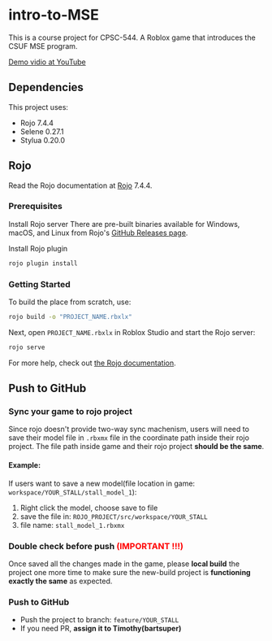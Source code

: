 # intro-to-MSE
This is a course project for CPSC-544. A Roblox game that introduces the CSUF MSE program. 

[Demo vidio at YouTube](https://www.youtube.com/watch?v=_gdVEufl6zI)
## Dependencies
This project uses:
- Rojo 7.4.4
- Selene 0.27.1
- Stylua 0.20.0

## Rojo
Read the Rojo documentation at [Rojo](https://github.com/rojo-rbx/rojo) 7.4.4.

### Prerequisites
Install Rojo server
There are pre-built binaries available for Windows, macOS, and Linux from Rojo's [GitHub Releases page](https://github.com/rojo-rbx/rojo/releases).

Install Rojo plugin
```bash
rojo plugin install
```

### Getting Started
To build the place from scratch, use:

```bash
rojo build -o "PROJECT_NAME.rbxlx"
```

Next, open `PROJECT_NAME.rbxlx` in Roblox Studio and start the Rojo server:

```bash
rojo serve
```

For more help, check out [the Rojo documentation](https://rojo.space/docs).

## Push to GitHub
### Sync your game to rojo project
Since rojo doesn't provide two-way sync machenism, users will need to save their model file in `.rbxmx` file in the coordinate path inside their rojo project. The file path inside game and their rojo project **should be the same**.

#### Example:
If users want to save a new model(file location in game: `workspace/YOUR_STALL/stall_model_1`):

1. Right click the model, choose save to file
2. save the file in: `ROJO_PROJECT/src/workspace/YOUR_STALL`
3. file name: `stall_model_1.rbxmx`

### Double check before push <span style="color:RED">(**IMPORTANT !!!**)</span>

Once saved all the changes made in the game, please **local build** the project one more time to make sure the new-build project is **functioning exactly the same** as expected.

### Push to GitHub
- Push the project to branch: `feature/YOUR_STALL`
- If you need PR, **assign it to Timothy(bartsuper)**
